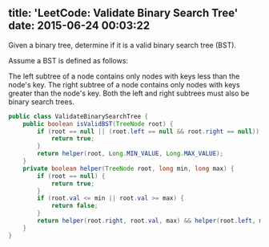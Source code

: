title: 'LeetCode: Validate Binary Search Tree'
date: 2015-06-24 00:03:22
---
Given a binary tree, determine if it is a valid binary search tree (BST).

Assume a BST is defined as follows:

The left subtree of a node contains only nodes with keys less than the node's key. The right subtree of a node contains only nodes with keys greater than the node's key. Both the left and right subtrees must also be binary search trees.

```java
public class ValidateBinarySearchTree {
    public boolean isValidBST(TreeNode root) {
        if (root == null || (root.left == null && root.right == null)) {
            return true;
        }
        return helper(root, Long.MIN_VALUE, Long.MAX_VALUE);
    }
    private boolean helper(TreeNode root, long min, long max) {
        if (root == null) {
            return true;
        }
        if (root.val <= min || root.val >= max) {
            return false;
        }
        return helper(root.right, root.val, max) && helper(root.left, min, root.val);
    }
}
```
